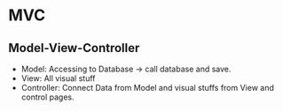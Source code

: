 # MVC

## Model-View-Controller
- Model: Accessing to Database -> call database and save.
- View: All visual stuff
- Controller: Connect Data from Model and visual stuffs from View and control pages.